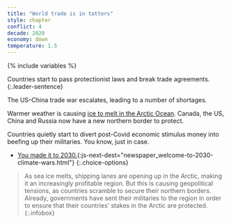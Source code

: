```yaml
---
title: "World trade is in tatters"
style: chapter
conflict: 4
decade: 2020
economy: down
temperature: 1.5
---
```


{% include variables %}

Countries start to pass protectionist laws and break trade agreements. 
{:.leader-sentence}

The US–China trade war escalates, leading to a number of shortages.

Warmer weather is causing [ice to melt in the Arctic Ocean](#infobox). Canada, the US, China and Russia now have a new northern border to protect.

Countries quietly start to divert post-Covid economic stimulus money into beefing up their militaries. You know, just in case.

- [You made it to 2030.](part-page_2030.html){:js-next-dest="newspaper_welcome-to-2030-climate-wars.html"}
{:.choice-options}

> As sea ice melts, shipping lanes are opening up in the Arctic, making it an increasingly profitable region. But this is causing geopolitical tensions, as countries scramble to secure their northern borders. Already, governments have sent their militaries to the region in order to ensure that their countries’ stakes in the Arctic are protected.
{:.infobox}

